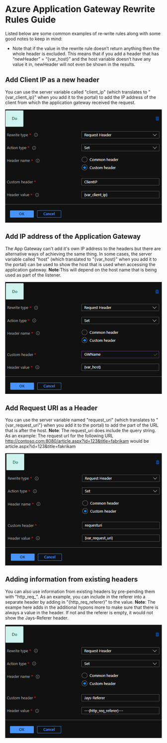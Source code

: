 # Azure Application Gateway Rewrite Rules Guide

Listed below are some common examples of re-write rules along with some good notes to keep in mind:

* Note that if the value in the rewrite rule doesn’t return anything then the whole header is excluded. This means that if you add a header that has “newHeader” = “{var_host}” and the host variable doesn’t have any value it in, newHeader will not even be shown in the results.


## Add Client IP as a new header
You can use the server variable called "client_ip" (which translates to "{var_client_ip}" when you add it to the portal) to add the IP address of the client from which the application gateway received the request.

![Add Client IP](https://github.com/JayWitt/AzureOperationGuide/raw/main/AppGateway/clientip.png)

## Add IP address of the Application Gateway
The App Gateway can't add it's own IP address to the headers but there are alternative ways of achieving the same thing. In some cases, the server variable called "host" (which translated to "{var_host}" when you add it to the portal) can be used to show the host that is used when accessing the application gateway.
**Note**:This will depend on the host name that is being used as part of the listener.

![Add Client IP](https://github.com/JayWitt/AzureOperationGuide/raw/main/AppGateway/gatewayname.png)

## Add Request URI as a Header
You can use the server variable named "request_uri" (which translates to "{var_request_uri"} when you add it to the portal) to add the part of the URL that is after the host. 
**Note**: The request_uri does include the query string. As an example: The request url for the following URL  http://contoso.com:8080/article.aspx?id=123&title=fabrikam would be article.aspx?id=123&title=fakrikam

![Add Client IP](https://github.com/JayWitt/AzureOperationGuide/raw/main/AppGateway/requesturi.png)

## Adding information from existing headers
You can also use information from existing headers by pre-pending them with "http_req_". As an example, you can include in the referer into a separate header by adding in "{http_req_referer}" to the value.
**Note**: The exampe here adds in the additional hypons more to make sure that there is always a value in the header. If not and the referer is empty, it would not show the Jays-Referer header.

![Add Client IP](https://github.com/JayWitt/AzureOperationGuide/raw/main/AppGateway/referer.png)